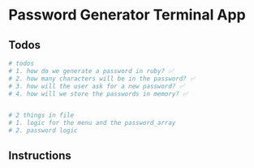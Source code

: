 # Password Generator Terminal App

## Todos 

```ruby
# todos
# 1. how do we generate a password in ruby? ✅
# 2. how many characters will be in the password? ✅
# 3. how will the user ask for a new password? ✅
# 4. how will we store the passwords in memory? ✅


# 2 things in file
# 1. logic for the menu and the password_array
# 2. password logic
```

## Instructions

